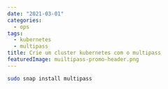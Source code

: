 ```yaml
---
date: "2021-03-01"
categories:
  - ops
tags:
  - kubernetes
  - multipass
title: Crie um cluster kubernetes com o multipass
featuredImage: muiltipass-promo-header.png
---
```


```bash
sudo snap install multipass
```
